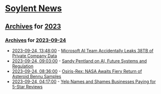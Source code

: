 # [Soylent News](../../../README.md)

## [Archives](../../index.md) for [2023](../index.md)

### [Archives](../../index.md) for [2023-09-24](index.md)

* [2023-09-24, 13:48:00](https://soylentnews.org/article.pl?sid=23/09/23/189224&from=rss) - [Microsoft AI Team Accidentally Leaks 38TB of Private Company Data](https://soylentnews.org/article.pl?sid=23/09/23/189224&from=rss)
* [2023-09-24, 09:03:00](https://soylentnews.org/article.pl?sid=23/09/23/1738248&from=rss) - [Sandy Pentland on AI, Future Systems and Regulation](https://soylentnews.org/article.pl?sid=23/09/23/1738248&from=rss)
* [2023-09-24, 08:36:00](https://soylentnews.org/article.pl?sid=23/09/24/0818209&from=rss) - [Osiris-Rex: NASA Awaits Fiery Return of Asteroid Bennu Samples](https://soylentnews.org/article.pl?sid=23/09/24/0818209&from=rss)
* [2023-09-24, 04:17:00](https://soylentnews.org/article.pl?sid=23/09/23/1737218&from=rss) - [Yelp Names and Shames Businesses Paying for 5-Star Reviews](https://soylentnews.org/article.pl?sid=23/09/23/1737218&from=rss)
